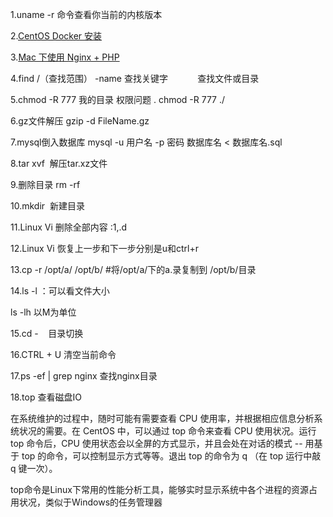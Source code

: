 1.uname -r 命令查看你当前的内核版本

2.[CentOS Docker 安装](http://www.runoob.com/docker/centos-docker-install.html)

3.[Mac 下使用 Nginx + PHP](https://github.com/chunpu/blog/issues/87)

4.find /（查找范围） -name 查找关键字            查找文件或目录

5.chmod -R 777 我的目录        权限问题 . chmod -R 777 ./

6.gz文件解压 gzip -d FileName.gz

7.mysql倒入数据库 mysql -u 用户名 -p 密码 数据库名 < 数据库名.sql

8.tar xvf  解压tar.xz文件

9.删除目录  rm -rf 

10.mkdir  新建目录

11.Linux Vi 删除全部内容 :1,.d  

12.Linux Vi 恢复上一步和下一步分别是u和ctrl+r

13.cp -r /opt/a/ /opt/b/ #将/opt/a/下的a.录复制到 /opt/b/目录  

14.ls -l  ：可以看文件大小

ls -lh 以M为单位

15.cd -    目录切换

16.CTRL + U 清空当前命令

17.ps  -ef | grep nginx   查找nginx目录

18.top 查看磁盘IO

在系统维护的过程中，随时可能有需要查看 CPU 使用率，并根据相应信息分析系统状况的需要。在 CentOS 中，可以通过 top 命令来查看 CPU 使用状况。运行 top 命令后，CPU 使用状态会以全屏的方式显示，并且会处在对话的模式 -- 用基于 top 的命令，可以控制显示方式等等。退出 top 的命令为 q （在 top 运行中敲 q 键一次）。

top命令是Linux下常用的性能分析工具，能够实时显示系统中各个进程的资源占用状况，类似于Windows的任务管理器

